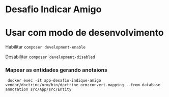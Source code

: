 # Desafio Indicar Amigo

# Usar com modo de desenvolvimento

Habilitar 
```composer development-enable```

Desabilitar 
```composer development-disabled```

### Mapear as entidades gerando anotaions
``` docker exec -it app-desafio-indique-amigo vendor/doctrine/orm/bin/doctrine orm:convert-mapping --from-database annotation src/App/src/Entity```